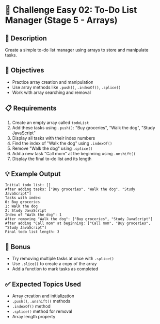 # 🎯 Challenge Easy 02: To-Do List Manager (Stage 5 - Arrays)

## 📝 Description
Create a simple to-do list manager using arrays to store and manipulate tasks.

## 🎯 Objectives
- Practice array creation and manipulation
- Use array methods like `.push()`, `.indexOf()`, `.splice()`
- Work with array searching and removal

## 📋 Requirements
1. Create an empty array called `todoList`
2. Add these tasks using `.push()`: "Buy groceries", "Walk the dog", "Study JavaScript"
3. Display all tasks with their index numbers
4. Find the index of "Walk the dog" using `.indexOf()`
5. Remove "Walk the dog" using `.splice()`
6. Add a new task "Call mom" at the beginning using `.unshift()`
7. Display the final to-do list and its length

## 💡 Example Output
```
Initial todo list: []
After adding tasks: ["Buy groceries", "Walk the dog", "Study JavaScript"]
Tasks with index:
0: Buy groceries
1: Walk the dog
2: Study JavaScript
Index of "Walk the dog": 1
After removing "Walk the dog": ["Buy groceries", "Study JavaScript"]
After adding "Call mom" at beginning: ["Call mom", "Buy groceries", "Study JavaScript"]
Final todo list length: 3
```

## 🚀 Bonus
- Try removing multiple tasks at once with `.splice()`
- Use `.slice()` to create a copy of the array
- Add a function to mark tasks as completed

## ✅ Expected Topics Used
- Array creation and initialization
- `.push()`, `.unshift()` methods
- `.indexOf()` method
- `.splice()` method for removal
- Array length property
